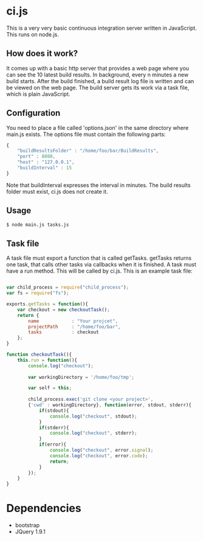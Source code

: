 # ci.js
This is a very very basic continuous integration server written in JavaScript. This runs on node.js.

## How does it work?
It comes up with a basic http server that provides a web page where you can see the 10 latest build results. 
In background, every n minutes a new build starts. After the build finished, a build result log file is written and 
can be viewed on the web page.
The build server gets its work via a task file, which is plain JavaScript.

## Configuration
You need to place a file called 'options.json' in the same directory where main.js exists. The options file must contain
the following parts:
```JavaScript
{
    "buildResultsFolder" : "/home/foo/bar/BuildResults",
    "port" : 8080,
    "host" : "127.0.0.1",
    "buildInterval" : 15
}
```

Note that buildInterval expresses the interval in minutes. The build results folder must exist, ci.js does not create it.
## Usage
```Bash
$ node main.js tasks.js
```

## Task file
A task file must export a function that is called getTasks. getTasks returns one task, that calls other tasks via 
callbacks when it is finished. A task must have a run method. This will be called by ci.js. 
This is an example task file:

```JavaScript

var child_process = require("child_process");
var fs = require("fs");

exports.getTasks = function(){
    var checkout = new checkoutTask();
    return {
        name            : "Your projcet",
        projectPath     : "/home/foo/bar",
        tasks           : checkout
    };
}

function checkoutTask(){
    this.run = function(){    
        console.log("checkout");
        
        var workingDirectory = '/home/foo/tmp';

        var self = this;
            
        child_process.exec('git clone <your project>', 
        {'cwd' : workingDirectory}, function(error, stdout, stderr){
            if(stdout){
                console.log("checkout", stdout);
            }
            if(stderr){
                console.log("checkout", stderr);
            }
            if(error){
                console.log("checkout", error.signal);
                console.log("checkout", error.code);
                return;
            }
        });
    }
}
```

# Dependencies
* bootstrap
* JQuery 1.9.1
